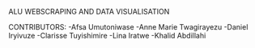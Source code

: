 ALU WEBSCRAPING AND DATA VISUALISATION

CONTRIBUTORS:
-Afsa Umutoniwase
-Anne Marie Twagirayezu
-Daniel Iryivuze
-Clarisse Tuyishimire
-Lina Iratwe
-Khalid Abdillahi
